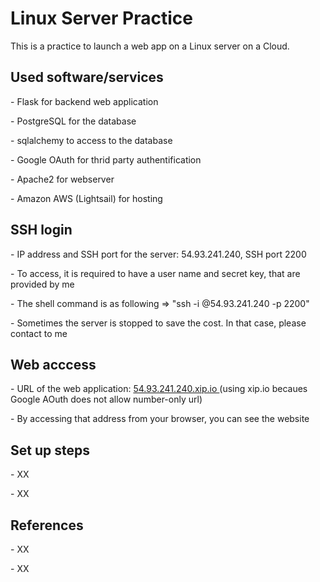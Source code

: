 <h1> Linux Server Practice </h1>

This is a practice to launch a web app on a Linux server on a Cloud. 




<h2>Used software/services </h2>
<p> - Flask for backend web application
<p> - PostgreSQL for the database 
<p> - sqlalchemy to access to the database
<p> - Google OAuth for thrid party authentification
<p> - Apache2 for webserver
<p> - Amazon AWS (Lightsail) for hosting


<h2>SSH login</h2> 
<p> - IP address and SSH port for the server:  54.93.241.240,  SSH port 2200     
<p> - To access, it is required to have a user name and secret key, that are provided by me
<p> - The shell command is as following =>  "ssh -i <secret key> <username>@54.93.241.240 -p 2200" 
<p> - Sometimes the server is stopped to save the cost. In that case, please contact to me


<h2>Web acccess</h2>
<p> - URL of the web application:  <a href="54.93.241.240.xip.io">54.93.241.240.xip.io </a>   (using xip.io becaues Google AOuth does not allow number-only url) 
<p> - By accessing that address from your browser, you can see the website


<h2>Set up steps</h2>
<p> - XX
<p> - XX

<h2>References</h2>
<p> - XX
<p> - XX






  
